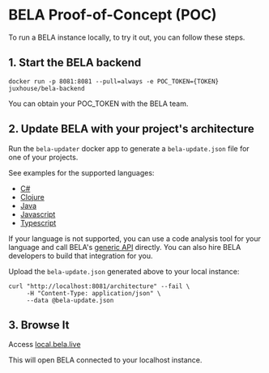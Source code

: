# BELA Proof-of-Concept (POC)

To run a BELA instance locally, to try it out, you can follow these steps.

## 1. Start the BELA backend

```
docker run -p 8081:8081 --pull=always -e POC_TOKEN={TOKEN} juxhouse/bela-backend
```
You can obtain your POC_TOKEN with the BELA team.


## 2. Update BELA with your project's architecture

Run the `bela-updater` docker app to generate a `bela-update.json` file for one of your projects.

See examples for the supported languages:
 - [C#](/updaters/.NET.md)
 - [Clojure](/updaters/Clojure.md)
 - [Java](/updaters/Java.md)
 - [Javascript](/updaters/Typescript.md)
 - [Typescript](/updaters/Typescript.md)

If your language is not supported, you can use a code analysis tool for your language and call BELA's [generic API](API.md) directly. You can also hire BELA developers to build that integration for you.

Upload the `bela-update.json` generated above to your local instance:
```
curl "http://localhost:8081/architecture" --fail \
     -H "Content-Type: application/json" \
     --data @bela-update.json
```

## 3. Browse It

Access [local.bela.live](https://local.bela.live)

This will open BELA connected to your localhost instance.

